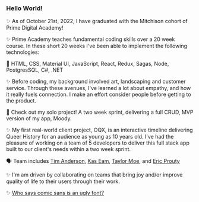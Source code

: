 ### Hello World!

✨ As of October 21st, 2022, I have graduated with the Mitchison cohort of Prime Digital Academy!

✨ Prime Academy teaches fundamental coding skills over a 20 week course. In these short 20 weeks I've been able to implement the following technologies:

🎉 HTML, CSS, Material UI, JavaScript, React, Redux, Sagas, Node, PostgresSQL, C#, .NET

✨ Before coding, my background involved art, landscaping and customer service. Through these avenues, I've learned a lot about empathy, and how it really fuels connection. I make an effort consider people before getting to the product.

📌 Check out my solo project! A two week sprint, delivering a full CRUD, MVP version of my app, Moody.

✨ My first real-world client project, OQX, is an interactive timeline delivering Queer History for an audience as young as 10 years old. I've had the pleasure of working on a team of 5 developers to deliver this full stack app built to our client's needs within a two week sprint.

🗣 Team includes <a href=https://github.com/TimothyMichael85>Tim Anderson</a>, <a href=https://github.com/Kassandraeam>Kas Eam</a>, <a href=https://github.com/taylormoe93>Taylor Moe</a>, and <a href=https://github.com/Proutyeahs>Eric Prouty</a>

✨ I'm am driven by collaborating on teams that bring joy and/or improve quality of life to their users through their work.

✨ <a href=https://emsweetland.github.io>Who says comic sans is an ugly font?</a>
